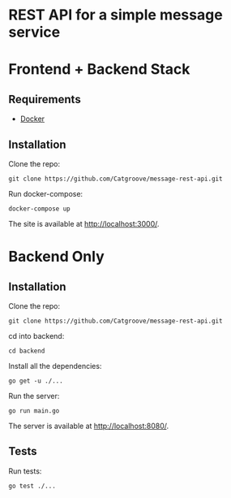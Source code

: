 # REST API for a simple message service 

# Frontend + Backend Stack

## Requirements

* [Docker](https://www.docker.com/)

## Installation

Clone the repo:

`git clone https://github.com/Catgroove/message-rest-api.git`

Run docker-compose:

`docker-compose up`

The site is available at [http://localhost:3000/](http://localhost:3000/).


# Backend Only


## Installation

Clone the repo:

`git clone https://github.com/Catgroove/message-rest-api.git`

cd into backend:

`cd backend`

Install all the dependencies:

`go get -u ./...`

Run the server:

`go run main.go`

The server is available at [http://localhost:8080/](http://localhost:8080/).


## Tests

Run tests:

`go test ./...`